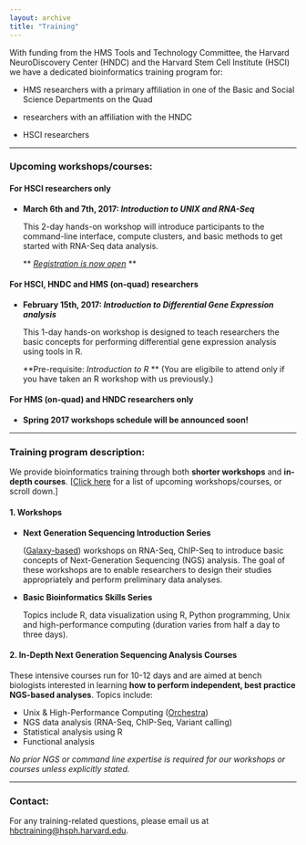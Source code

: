 ```yaml
---
layout: archive
title: "Training"
---
```


With funding from the HMS Tools and Technology Committee, the Harvard NeuroDiscovery Center (HNDC) and the Harvard Stem Cell Institute (HSCI) we have a dedicated bioinformatics training program for:

- HMS researchers with a primary affiliation in one of the Basic and Social Science Departments on the Quad 

- researchers with an affiliation with the HNDC

- HSCI researchers 

---

### Upcoming workshops/courses:

#### For HSCI researchers only
	
* **March 6th and 7th, 2017: *Introduction to UNIX and RNA-Seq***
  
	This 2-day hands-on workshop will introduce participants to the command-line interface, compute clusters, and basic methods to get started with RNA-Seq data analysis.
	
	** *[Registration is now open](https://wiki.harvard.edu/confluence/display/hbctraining/%5BHSCI%5D+Introduction+to+Unix+%28RNA-Seq%29+workshop)* **

#### For HSCI, HNDC and HMS (on-quad) researchers

* **February 15th, 2017: *Introduction to Differential Gene Expression analysis***

	This 1-day hands-on workshop is designed to teach researchers the basic concepts for performing differential gene expression analysis using tools in R. 
	
	**Pre-requisite: *Introduction to R* ** (You are eligibile to attend only if you have taken an R workshop with us previously.)

#### For HMS (on-quad) and HNDC researchers only

* **Spring 2017 workshops schedule will be announced soon!**

---

### Training program description:

We provide bioinformatics training through both **shorter workshops** and **in-depth courses**. [[Click here](http://bioinformatics.sph.harvard.edu/training/#upcoming-workshopscourses) for a list of upcoming workshops/courses, or scroll down.]

#### 1. Workshops 

* **Next Generation Sequencing Introduction Series**

	([Galaxy-based](https://wiki.galaxyproject.org/)) workshops on RNA-Seq, ChIP-Seq to introduce basic concepts of Next-Generation Sequencing (NGS) analysis. The goal of these workshops are to enable researchers to design their studies appropriately and perform preliminary data analyses.

* **Basic Bioinformatics Skills Series**	

	Topics include R, data visualization using R, Python programming, Unix and high-performance computing (duration varies from half a day to three days).

#### 2.  In-Depth Next Generation Sequencing Analysis Courses

These intensive courses run for 10-12 days and are aimed at bench biologists interested in learning **how to perform independent, best practice NGS-based analyses**. Topics include:

- Unix & High-Performance Computing ([Orchestra](https://rc.hms.harvard.edu/#orchestra))
- NGS data analysis (RNA-Seq, ChIP-Seq, Variant calling)
- Statistical analysis using R
- Functional analysis

*No prior NGS or command line expertise is required for our workshops or courses unless explicitly stated.*
		
---

### Contact:

For any training-related questions, please email us at [hbctraining@hsph.harvard.edu](mailto:hbctraining@hsph.harvard.edu).


